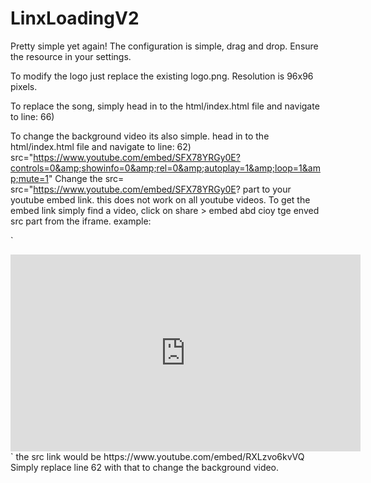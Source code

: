 # LinxLoadingV2

Pretty simple yet again!
The configuration is simple, drag and drop.
Ensure the resource in your settings.

To modify the logo just replace the existing logo.png.
Resolution is 96x96 pixels.

To replace the song, simply head in to the html/index.html file and navigate to line:
66)	<audio id="leson" src="Your music link here.mp3" autoplay="true" hidden="true" loop="true" />
Simply replace the src="" with a direct MP3 link.

To change the background video its also simple.
head in to the html/index.html file and navigate to line:
62)			src="https://www.youtube.com/embed/SFX78YRGy0E?controls=0&amp;showinfo=0&amp;rel=0&amp;autoplay=1&amp;loop=1&amp;mute=1"
Change the src= src="https://www.youtube.com/embed/SFX78YRGy0E? part to your youtube embed link.
this does not work on all youtube videos.
To get the embed link simply find a video, click on share > embed abd cioy tge enved src part from the iframe.
example:

`
<iframe width="560" height="315" src="https://www.youtube.com/embed/RXLzvo6kvVQ" title="YouTube video player" frameborder="0" allow="accelerometer; autoplay; clipboard-write; encrypted-media; gyroscope; picture-in-picture; web-share" allowfullscreen></iframe>`
the src link would be https://www.youtube.com/embed/RXLzvo6kvVQ
Simply replace line 62 with that to change the background video.